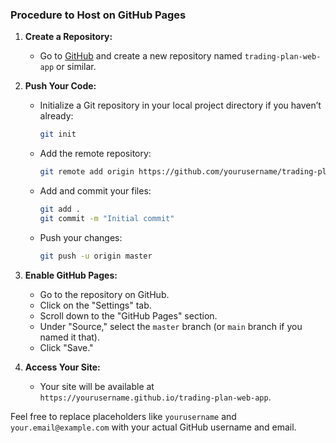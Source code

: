 
### Procedure to Host on GitHub Pages

1. **Create a Repository:**
   - Go to [GitHub](https://github.com) and create a new repository named `trading-plan-web-app` or similar.

2. **Push Your Code:**
   - Initialize a Git repository in your local project directory if you haven’t already:
     ```bash
     git init
     ```
   - Add the remote repository:
     ```bash
     git remote add origin https://github.com/yourusername/trading-plan-web-app.git
     ```
   - Add and commit your files:
     ```bash
     git add .
     git commit -m "Initial commit"
     ```
   - Push your changes:
     ```bash
     git push -u origin master
     ```

3. **Enable GitHub Pages:**
   - Go to the repository on GitHub.
   - Click on the "Settings" tab.
   - Scroll down to the "GitHub Pages" section.
   - Under "Source," select the `master` branch (or `main` branch if you named it that).
   - Click "Save."

4. **Access Your Site:**
   - Your site will be available at `https://yourusername.github.io/trading-plan-web-app`.

Feel free to replace placeholders like `yourusername` and `your.email@example.com` with your actual GitHub username and email.
